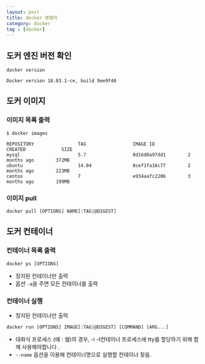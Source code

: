 ```yaml
---
layout: post
title: docker 명령어
category: docker
tag : [docker]
---
```


## 도커 엔진 버전 확인
```shell
docker version
```
```
Docker version 18.03.1-ce, build 9ee9f40
```

## 도커 이미지
### 이미지 목록 출력
```shell
$ docker images
```

```
REPOSITORY                TAG                 IMAGE ID            CREATED             SIZE
mysql                     5.7                 0d16d0a97dd1        2 months ago        372MB
ubuntu                    14.04               8cef1fa16c77        2 months ago        223MB
centos                    7                   e934aafc2206        3 months ago        199MB
```

### 이미지 pull
```
docker pull [OPTIONS] NAME[:TAG|@DIGEST]
```

## 도커 컨테이너
### 컨테이너 목록 출력
```
docker ps [OPTIONS]
```
* 정지된 컨테이너만 출력
* 옵션 `-a`을 주면 모든 컨테이너를 출력

### 컨테이너 실행
* 정지된 컨테이너만 출력
```
docker run [OPTIONS] IMAGE[:TAG|@DIGEST] [COMMAND] [ARG...] 
```
* 대화식 프로세스 (예 : 쉘)의 경우, -i -t컨테이너 프로세스에 tty를 할당하기 위해 함께 사용해야합니다 . 
* `--name` 옵션을 이용해 컨테이너명으로 실행할 컨테이너 찾음.
